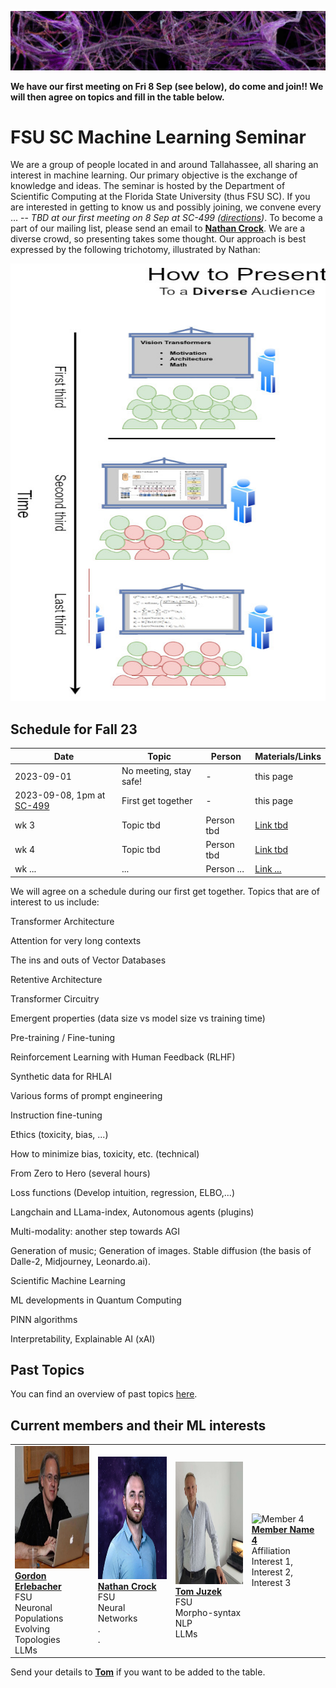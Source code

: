 ![Inspiring_banner](inspiring_banner2.jpg)

**We have our first meeting on Fri 8 Sep (see below), do come and join!! We will then agree on topics and fill in the table below.**

# FSU SC Machine Learning Seminar

We are a group of people located in and around Tallahassee, all sharing an interest in machine learning. Our primary objective is the exchange of knowledge and ideas. The seminar is hosted by the Department of Scientific Computing at the Florida State University (thus FSU SC). If you are interested in getting to know us and possibly joining, we convene every ... -- *TBD at our first meeting on 8 Sep at SC-499 ([directions](https://goo.gl/maps/BJLxE3Q7H1MTBqMu6))*. To become a part of our mailing list, please send an email to [**Nathan Crock**](https://www.sc.fsu.edu/people?uid=ndc08). We are a diverse crowd, so presenting takes some thought. Our approach is best expressed by the following trichotomy, illustrated by Nathan: 

<img src="member_jpgs/columbian_trichotomy_2.jpg" alt="columbian_trichotomy_2.jpg" width="600" height="700">

## Schedule for Fall 23

| Date       | Topic        | Person | Materials/Links |
|------------|--------------|--------|-----------------|
| 2023-09-01 | No meeting, stay safe! | - | this page |
| 2023-09-08, 1pm at [SC-499](https://goo.gl/maps/BJLxE3Q7H1MTBqMu6) | First get together | - | this page |
| wk 3 | Topic tbd     | Person tbd | [Link tbd](#) |
| wk 4    | Topic tbd      | Person tbd | [Link tbd](#) |
| wk ...    | ...      | Person ... | [Link ...](#) |

We will agree on a schedule during our first get together. Topics that are of interest to us include: 

Transformer Architecture

Attention for very long contexts

The ins and outs of Vector Databases

Retentive Architecture

Transformer Circuitry

Emergent properties (data size vs model size vs training time)

Pre-training / Fine-tuning

Reinforcement Learning with Human Feedback (RLHF)

Synthetic data for RHLAI

Various forms of prompt engineering

Instruction fine-tuning

Ethics (toxicity, bias, ...)

How to minimize bias, toxicity, etc. (technical)

From Zero to Hero (several hours)

Loss functions (Develop intuition, regression, ELBO,...)

Langchain and LLama-index, Autonomous agents (plugins)

Multi-modality: another step towards AGI

Generation of music; Generation of images. Stable diffusion (the basis of Dalle-2, Midjourney, Leonardo.ai). 


Scientific Machine Learning

ML developments in Quantum Computing

PINN algorithms

Interpretability, Explainable AI (xAI)

## Past Topics

You can find an overview of past topics [here](#). 

## Current members and their ML interests

|            |            |            |            |
|------------|------------|------------|------------|
| <img src="member_jpgs/gerlebacher.jpg" alt="gerlebacher.jpg" width="196" height="196"> <br /> [**Gordon Erlebacher**](https://www.sc.fsu.edu/people/faculty?uid=gerlebacher) <br /> FSU <br /> Neuronal Populations <br /> Evolving Topologies <br /> LLMs | <img src="member_jpgs/ncrock.jpg" alt="ncrock.jpg" width="196" height="196"> <br /> [**Nathan Crock**](https://www.sc.fsu.edu/people?uid=ndc08) <br /> FSU <br /> Neural Networks <br /> . <br /> . | <img src="member_jpgs/tjuzek2.jpg" alt="tjuzek.jpg" width="196" height="196"> <br /> [**Tom Juzek**](https://modlang.fsu.edu/person/tom-juzek) <br /> FSU <br /> Morpho-syntax <br /> NLP <br /> LLMs | ![Member 4](member4.jpg) <br /> [**Member Name 4**](#) <br /> Affiliation <br /> Interest 1, Interest 2, Interest 3 |

Send your details to [**Tom**](https://modlang.fsu.edu/person/tom-juzek) if you want to be added to the table. 


